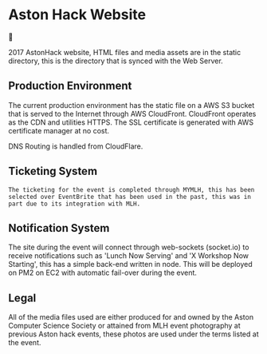 # Aston Hack Website

:rotating_light: 

2017 AstonHack website, HTML files and media assets are in the static directory, this is the directory that is synced with the Web Server.

## Production Environment

The current production environment has the static file on a AWS S3 bucket that is served to the Internet through AWS CloudFront. CloudFront operates as the
CDN and utilities HTTPS. The SSL certificate is generated with AWS certificate manager at no cost.

DNS Routing is handled from CloudFlare. 


## Ticketing System

	The ticketing for the event is completed through MYMLH, this has been selected over EventBrite that has been used in the past, this was in part due to its integration with MLH.


## Notification System

 The site during the event will connect through web-sockets (socket.io) to receive notifications such as 'Lunch Now Serving' and 'X Workshop Now Starting', this has a simple back-end written in node. This will be deployed on PM2
 on EC2 with automatic fail-over during the event.


## Legal

 All of the media files used are either produced for and owned by the Aston Computer Science Society or attained from MLH event photography at previous Aston hack events, these photos are used under the terms listed at the event.  